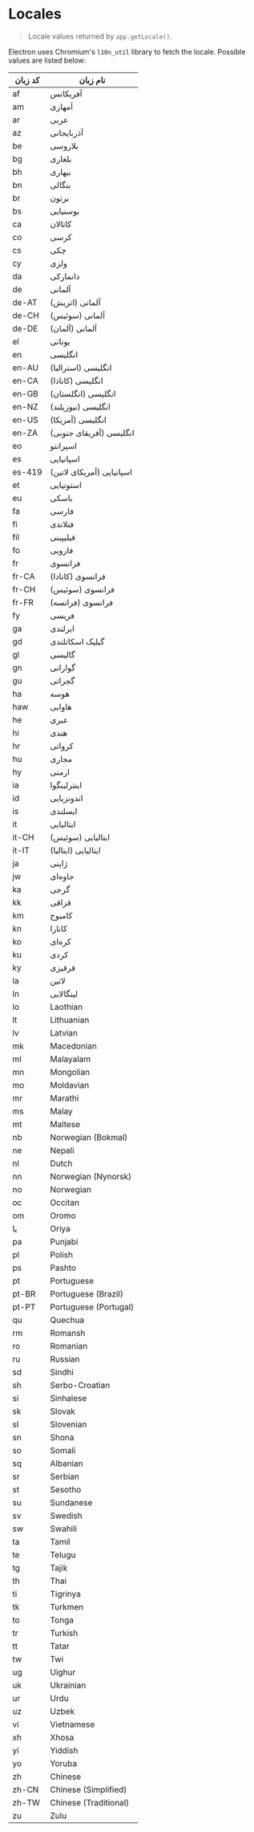 # Locales

> Locale values returned by `app.getLocale()`.

Electron uses Chromium's `l10n_util` library to fetch the locale. Possible values are listed below:

| کد زبان | نام زبان                  |
| ------- | ------------------------- |
| af      | آفریکانس                  |
| am      | اَمهاری                   |
| ar      | عربی                      |
| az      | آذربایجانی                |
| be      | بلاروسی                   |
| bg      | بلغاری                    |
| bh      | بیهاری                    |
| bn      | بنگالی                    |
| br      | برتون                     |
| bs      | بوسنیایی                  |
| ca      | کاتالان                   |
| co      | کرسی                      |
| cs      | چکی                       |
| cy      | ولزی                      |
| da      | دانمارکی                  |
| de      | آلمانی                    |
| de-AT   | آلمانی (اتریش)            |
| de-CH   | آلمانی (سوئیس)            |
| de-DE   | آلمانی (آلمان)            |
| el      | یونانی                    |
| en      | انگلیسی                   |
| en-AU   | انگلیسی (استرالیا)        |
| en-CA   | انگلیسی (کانادا)          |
| en-GB   | انگلیسی (انگلستان)        |
| en-NZ   | انگلیسی (نیوزیلند)        |
| en-US   | انگلیسی (آمریکا)          |
| en-ZA   | انگلیسی (آفریقای جنوبی)   |
| eo      | اسپرانتو                  |
| es      | اسپانیایی                 |
| es-419  | اسپانیایی (آمریکای لاتین) |
| et      | استونیایی                 |
| eu      | باسکی                     |
| fa      | فارسی                     |
| fi      | فنلاندی                   |
| fil     | فیلیپینی                  |
| fo      | فارویی                    |
| fr      | فرانسوی                   |
| fr-CA   | فرانسوی (کانادا)          |
| fr-CH   | فرانسوی (سوئیس)           |
| fr-FR   | فرانسوی (فرانسه)          |
| fy      | فریسی                     |
| ga      | ایرلندی                   |
| gd      | گیلیک اسکاتلندی           |
| gl      | گالیسی                    |
| gn      | گوارانی                   |
| gu      | گجراتی                    |
| ha      | هوسه                      |
| haw     | هاوایی                    |
| he      | عبری                      |
| hi      | هندی                      |
| hr      | کرواتی                    |
| hu      | مجاری                     |
| hy      | ارمنی                     |
| ia      | اینترلینگوا               |
| id      | اندونزیایی                |
| is      | ایسلندی                   |
| it      | ایتالیایی                 |
| it-CH   | ایتالیایی (سوئیس)         |
| it-IT   | ایتالیایی (ایتالیا)       |
| ja      | ژاپنی                     |
| jw      | جاوه‌ای                   |
| ka      | گرجی                      |
| kk      | قزاقی                     |
| km      | کامبوج                    |
| kn      | کانارا                    |
| ko      | کره‌ای                    |
| ku      | کردی                      |
| ky      | قرقیزی                    |
| la      | لاتین                     |
| ln      | لینگالایی                 |
| lo      | Laothian                  |
| lt      | Lithuanian                |
| lv      | Latvian                   |
| mk      | Macedonian                |
| ml      | Malayalam                 |
| mn      | Mongolian                 |
| mo      | Moldavian                 |
| mr      | Marathi                   |
| ms      | Malay                     |
| mt      | Maltese                   |
| nb      | Norwegian (Bokmal)        |
| ne      | Nepali                    |
| nl      | Dutch                     |
| nn      | Norwegian (Nynorsk)       |
| no      | Norwegian                 |
| oc      | Occitan                   |
| om      | Oromo                     |
| یا      | Oriya                     |
| pa      | Punjabi                   |
| pl      | Polish                    |
| ps      | Pashto                    |
| pt      | Portuguese                |
| pt-BR   | Portuguese (Brazil)       |
| pt-PT   | Portuguese (Portugal)     |
| qu      | Quechua                   |
| rm      | Romansh                   |
| ro      | Romanian                  |
| ru      | Russian                   |
| sd      | Sindhi                    |
| sh      | Serbo-Croatian            |
| si      | Sinhalese                 |
| sk      | Slovak                    |
| sl      | Slovenian                 |
| sn      | Shona                     |
| so      | Somali                    |
| sq      | Albanian                  |
| sr      | Serbian                   |
| st      | Sesotho                   |
| su      | Sundanese                 |
| sv      | Swedish                   |
| sw      | Swahili                   |
| ta      | Tamil                     |
| te      | Telugu                    |
| tg      | Tajik                     |
| th      | Thai                      |
| ti      | Tigrinya                  |
| tk      | Turkmen                   |
| to      | Tonga                     |
| tr      | Turkish                   |
| tt      | Tatar                     |
| tw      | Twi                       |
| ug      | Uighur                    |
| uk      | Ukrainian                 |
| ur      | Urdu                      |
| uz      | Uzbek                     |
| vi      | Vietnamese                |
| xh      | Xhosa                     |
| yi      | Yiddish                   |
| yo      | Yoruba                    |
| zh      | Chinese                   |
| zh-CN   | Chinese (Simplified)      |
| zh-TW   | Chinese (Traditional)     |
| zu      | Zulu                      |